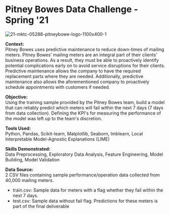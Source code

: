 # Pitney Bowes Data Challenge - Spring '21

![21-mktc-05288-pitneybowe-logo-1100x400-1](https://user-images.githubusercontent.com/82073881/151915766-8d8b5a71-5674-46dc-aff0-2615e36693b9.jpg)

**Context:**\
Pitney Bowes uses predictive maintenance to reduce down-times of mailing meters. Pitney Bowes' mailing meters are an integral part of their clients' business operations. As a result, they must be able to proactively identify potential complications early on to avoid service disruptions for their clients. Predictive maintenance allows the company to have the required replacement parts where they are needed. Additionally, predictive maintenance also allows the aforementioned company to proactively schedule appointments with customers if needed.

**Objective:**\
Using the training sample provided by the Pitney Bowes team, build a model that can reliably predict which meters will fail within the next 7 days (7 days from data collection). Defining the KPI's for measuring the performance of the model was left up to the team's discretion.

**Tools Used:**\
Python, Pandas, Scikit-learn, Matplotlib, Seaborn, Imblearn, Local Interpretable Model-Agnostic Explanations (LIME)

**Skills Demonstrated:**\
Data Preprocessing, Exploratory Data Analysis, Feature Engineering, Model Building, Model Validation

**Data Source:**\
2 CSV files containing sample performance/operation data collected from 40,000 mailing meters.
- train.csv: Sample data for meters with a flag whether they fail within the next 7 days.
- test.csv: Sample data without fail flag. Predictions for these meters is part of the final deliverable


